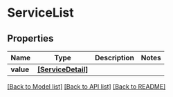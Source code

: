 # ServiceList


## Properties
Name | Type | Description | Notes
------------ | ------------- | ------------- | -------------
**value** | [**[ServiceDetail]**](ServiceDetail.md) |  | 

[[Back to Model list]](../README.md#documentation-for-models) [[Back to API list]](../README.md#documentation-for-api-endpoints) [[Back to README]](../README.md)


